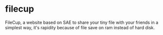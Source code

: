 # filecup
FileCup, a website based on SAE to share your tiny file with your friends in a simplest way, it's rapidity because of file save on ram instead of hard disk.
